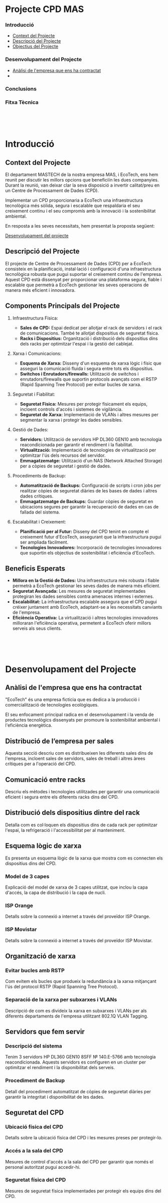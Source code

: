 # Projecte CPD MAS

### Introducció
- [Context del Projecte](#context-del-projecte)
- [Descripció del Projecte](#descripció-del-projecte)
- [Objectius del Projecte](#objectius-del-projecte)

### Desenvolupament del Projecte

- [Anàlisi de l'empresa que ens ha contractat](#anàlisi-de-lempresa-que-ens-ha-contractat)
- 

### Conclusions


### Fitxa Tècnica


<br><br><br>

# Introducció

## Context del Projecte

<p>El departament MASTECH de la nostra empresa MAS, i EcoTech, ens hem reunit per discutir les millors opcions que beneficiïn les dues companyies. Durant la reunió, van deixar clar la seva disposició a invertir calitat/preu en un Centre de Processament de Dades (CPD).

Implementar un CPD proporcionaria a EcoTech una infraestructura tecnològica més sòlida, segura i escalable que respaldaria el seu creixement continu i el seu compromís amb la innovació i la sostenibilitat ambiental.

En resposta a les seves necessitats, hem presentat la proposta següent:</p>

[Desenvolupament del projecte](#desenvolupament-del-projecte-1)

## Descripció del Projecte

<p>El projecte de Centre de Processament de Dades (CPD) per a EcoTech consisteix en la planificació, instal·lació i configuració d'una infraestructura tecnològica robusta que pugui suportar el creixement continu de l'empresa. Aquest CPD està dissenyat per proporcionar una plataforma segura, fiable i escalable que permetrà a EcoTech gestionar les seves operacions de manera més eficient i innovadora.</p>

## Components Principals del Projecte

1. Infraestructura Física:
    - **Sales de CPD:** Espai dedicat per allotjar el rack de servidors i el rack de comunicacions. També te allotjat dispositius de seguretat física.
    - **Racks i Dispositius:** Organització i distribució dels dispositius dins dels racks per optimitzar l'espai i la gestió del cablejat.

2. Xarxa i Comunicacions:
    - **Esquema de Xarxa:** Disseny d'un esquema de xarxa lògic i físic que asseguri la comunicació fluida i segura entre tots els dispositius.
    - **Switchos i Enrutadors/firewalls:** Utilització de switchos i enrutadors/firewalls que suportin protocols avançats com el RSTP (Rapid Spanning Tree Protocol) per evitar bucles de xarxa.

3. Seguretat i Fiabilitat:
    - **Seguretat Física:** Mesures per protegir físicament els equips, incloent controls d'accés i sistemes de vigilància.
    - **Seguretat de Xarxa:** Implementació de VLANs i altres mesures per segmentar la xarxa i protegir les dades sensibles.

4. Gestió de Dades:
    - **Servidors:** Utilització de servidors HP DL360 GEN10 amb tecnologia reacondicionada per garantir el rendiment i la fiabilitat.
    - **Virtualització:** Implementació de tecnologies de virtualització per optimitzar l'ús dels recursos del servidor.
    - **Emmagatzematge:** Utilització d'un NAS (Network Attached Storage) per a còpies de seguretat i gestió de dades.

5. Procediments de Backup:
    - **Automatització de Backups:** Configuració de scripts i cron jobs per realitzar còpies de seguretat diàries de les bases de dades i altres dades crítiques.
    - **Emmagatzematge de Backups:** Guardar còpies de seguretat en ubicacions segures per garantir la recuperació de dades en cas de fallada del sistema.

6. Escalabilitat i Creixement:
    - **Planificació per al Futur:** Disseny del CPD tenint en compte el creixement futur d'EcoTech, assegurant que la infraestructura pugui ser ampliada fàcilment.
    - **Tecnologies Innovadores:** Incorporació de tecnologies innovadores que suportin els objectius de sostenibilitat i eficiència d'EcoTech.

## Beneficis Esperats
    
- **Millora en la Gestió de Dades:** Una infraestructura més robusta i fiable permetrà a EcoTech gestionar les seves dades de manera més eficient.
- **Seguretat Avançada:** Les mesures de seguretat implementades protegiran les dades sensibles contra amenaces internes i externes.
- **Escalabilitat:** La infraestructura escalable assegura que el CPD pugui créixer juntament amb EcoTech, adaptant-se a les necessitats canviants de l'empresa.
- **Eficiència Operativa:** La virtualització i altres tecnologies innovadores milloraran l'eficiència operativa, permetent a EcoTech oferir millors serveis als seus clients.

<br><br><br>

# Desenvolupament del Projecte

## Anàlisi de l'empresa que ens ha contractat

<p>"EcoTech" és una empresa ficticia que es dedica a la producció i comercialització de tecnologies ecològiques.

El seu enfocament principal radica en el desenvolupament i la venda de productes tecnològics dissenyats per promoure la sostenibilitat ambiental i l'eficiència energètica.
</p>

## Distribució de l’empresa per sales

<p>Aquesta secció descriu com es distribueixen les diferents sales dins de l'empresa, incloent sales de servidors, sales de treball i altres àrees crítiques per a l'operació del CPD.</p>

## Comunicació entre racks

<p>Descriu els mètodes i tecnologies utilitzades per garantir una comunicació eficient i segura entre els diferents racks dins del CPD.</p>

## Distribució dels dispositius dintre del rack

<p>Detalla com es col·loquen els dispositius dins de cada rack per optimitzar l'espai, la refrigeració i l'accessibilitat per al manteniment.</p>

## Esquema lògic de xarxa

<p>Es presenta un esquema lògic de la xarxa que mostra com es connecten els dispositius dins del CPD.</p>

### Model de 3 capes

<p>Explicació del model de xarxa de 3 capes utilitzat, que inclou la capa d'accés, la capa de distribució i la capa de nucli.</p>

### ISP Orange

<p>Detalls sobre la connexió a internet a través del proveïdor ISP Orange.</p>

### ISP Movistar

<p>Detalls sobre la connexió a internet a través del proveïdor ISP Movistar.</p>

## Organització de xarxa

### Evitar bucles amb RSTP

<p>Com evitem els bucles que produeix la redundància a la xarxa mitjançant l'ús del protocol RSTP (Rapid Spanning Tree Protocol).</p>

### Separació de la xarxa per subxarxes i VLANs

<p>Descripció de com es divideix la xarxa en subxarxes i VLANs per als diferents departaments de l'empresa utilitzant 802.1Q VLAN Tagging.</p>

## Servidors que fem servir

### Descripció del sistema

<p>Tenim 3 servidors HP DL360 GEN10 8SFF № 140.E-5766 amb tecnologia reacondicionada. Aquests servidors es configuren en un cluster per optimitzar el rendiment i la disponibilitat dels serveis.</p>

### Procediment de Backup

<p>Detall del procediment automatitzat de còpies de seguretat diàries per garantir la integritat i disponibilitat de les dades.</p>

## Seguretat del CPD

### Ubicació física del CPD

<p>Detalls sobre la ubicació física del CPD i les mesures preses per protegir-lo.</p>

### Accés a la sala del CPD

<p>Mesures de control d'accés a la sala del CPD per garantir que només el personal autoritzat pugui accedir-hi.</p>

### Seguretat física del CPD

<p>Mesures de seguretat física implementades per protegir els equips dins del CPD.</p>

<br><br><br>

# Conclusions

## Conclusió final

<p>El projecte CPD MAS ha complert amb èxit els objectius plantejats, proporcionant una infraestructura robusta i segura per a l'empresa. Les mesures implementades asseguren la continuïtat del servei i la protecció de les dades.</p>

<br><br><br>

# Fitxa Tècnica

**Nom del Projecte:** Projecte CPD MAS

**Empresa Desenvolupadora:** MASDEV

**Tecnologies Utilitzades:**
- **Servidors:** HP DL360 GEN10 8SFF
- **Switchos:** Amb suport per a RSTP
- **Protocol de xarxa:** 802.1Q VLAN Tagging
- **Programari de Virtualització:** Detall del programari utilitzat per gestionar els servidors virtualitzats
- **Sistemes de Backup:** NAS (Network Attached Storage)
- **Procediments de Backup:** Automatitzats amb cron jobs

**Descripció del Sistema:**
- **Infraestructura de Xarxa:** Model de 3 capes amb connexions a ISP Orange i ISP Movistar
- **Servidors:** Configurats en cluster per a alta disponibilitat i escalabilitat
- **Seguretat:** Implementació de mesures de seguretat física i lògica per protegir els equips i les dades

**Enllaços Relacionats:**
- [Detalls del Switch de Capa 3](enllaç-a-switch-capa-3)
- [Detalls del Switch de Capa 2](enllaç-a-switch-capa-2)
- [Captura de RSTP](enllaç-a-captura-rstp)
